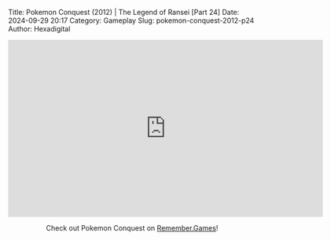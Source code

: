Title: Pokemon Conquest (2012) | The Legend of Ransei [Part 24]
Date: 2024-09-29 20:17
Category: Gameplay
Slug: pokemon-conquest-2012-p24
Author: Hexadigital

<center><iframe src="https://www.youtube.com/embed/aE8L9eY3SCQ?feature=oembed" allow="accelerometer; autoplay; encrypted-media; gyroscope; picture-in-picture" width="640" height="360" frameborder="0"></iframe>

Check out Pokemon Conquest on [Remember.Games](https://remember.games/game/408/pokemon-conquest/)!</center>